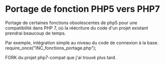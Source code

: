 # Portage de fonction PHP5 vers PHP7

Portage de certaines fonctions obsolescentes de php5 pour une compatibilité dans PHP 7, où la réécriture du code d'un projet existant prendrai beaucoup de temps.

Par exemple, intégration simple au niveau du code de connexion à la base.
require_once("INC_fonctions_portage.php");

FORK du projet php7-compat que j'ai trouvé plus tard.
